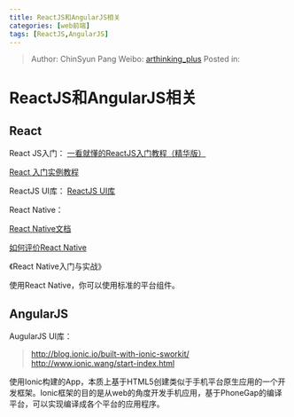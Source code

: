 ```yaml
---
title: ReactJS和AngularJS相关
categories: [web前端]
tags: [ReactJS,AngularJS]
---
```


> Author: ChinSyun Pang
> Weibo: [arthinking_plus](http://weibo.com/arthinkingplus)
> Posted in: 


# ReactJS和AngularJS相关

## React

React JS入门：
[一看就懂的ReactJS入门教程（精华版）](http://www.cocoachina.com/webapp/20150721/12692.html)

[React 入门实例教程](http://www.ruanyifeng.com/blog/2015/03/react.html)

ReactJS UI库：
[ReactJS UI库](http://stackoverflow.com/questions/23380903/existing-ui-libraries-to-use-with-react-js)

React Native：

[React Native文档](http://reactnative.cn/docs/getting-started.html)

[如何评价React Native](http://www.zhihu.com/question/27852694)

《React Native入门与实战》

使用React Native，你可以使用标准的平台组件。

## AngularJS

AugularJS UI库：

> http://blog.ionic.io/built-with-ionic-sworkit/
> http://www.ionic.wang/start-index.html


使用Ionic构建的App，本质上基于HTML5创建类似于手机平台原生应用的一个开发框架。Ionic框架的目的是从web的角度开发手机应用，基于PhoneGap的编译平台，可以实现编译成各个平台的应用程序。


